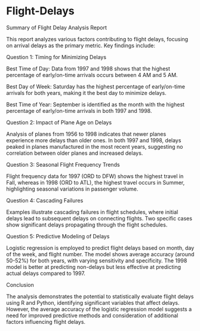 # Flight-Delays

Summary of Flight Delay Analysis Report

This report analyzes various factors contributing to flight delays, focusing on arrival delays as the primary metric. Key findings include:

Question 1: Timing for Minimizing Delays

Best Time of Day: Data from 1997 and 1998 shows that the highest percentage of early/on-time arrivals occurs between 4 AM and 5 AM.

Best Day of Week: Saturday has the highest percentage of early/on-time arrivals for both years, making it the best day to minimize delays.

Best Time of Year: September is identified as the month with the highest percentage of early/on-time arrivals in both 1997 and 1998.

Question 2: Impact of Plane Age on Delays

Analysis of planes from 1956 to 1998 indicates that newer planes experience more delays than older ones. In both 1997 and 1998, delays peaked in planes manufactured in the most recent years, suggesting no correlation between older planes and increased delays.

Question 3: Seasonal Flight Frequency Trends

Flight frequency data for 1997 (ORD to DFW) shows the highest travel in Fall, whereas in 1998 (ORD to ATL), the highest travel occurs in Summer, highlighting seasonal variations in passenger volume.

Question 4: Cascading Failures

Examples illustrate cascading failures in flight schedules, where initial delays lead to subsequent delays on connecting flights. Two specific cases show significant delays propagating through the flight schedules.

Question 5: Predictive Modeling of Delays

Logistic regression is employed to predict flight delays based on month, day of the week, and flight number. The model shows average accuracy (around 50-52%) for both years, with varying sensitivity and specificity. The 1998 model is better at predicting non-delays but less effective at predicting actual delays compared to 1997.

Conclusion

The analysis demonstrates the potential to statistically evaluate flight delays using R and Python, identifying significant variables that affect delays. However, the average accuracy of the logistic regression model suggests a need for improved predictive methods and consideration of additional factors influencing flight delays.
